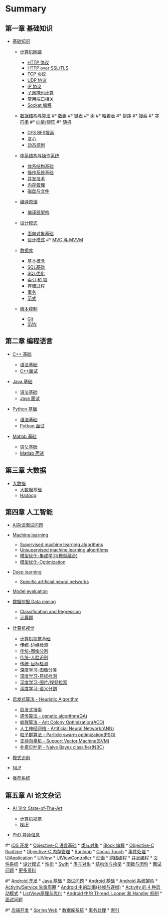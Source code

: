 # Summary

## 第一章 基础知识
* [基础知识](basic/README.md)
    * [计算机网络](basic/network/README.md)
        * [HTTP 协议](basic/network/HTTP.md)
        * [HTTP over SSL/TLS](basic/network/HTTPS.md)
        * [TCP 协议](basic/network/TCP.md)
        * [UDP 协议](basic/network/UDP.md)
        * [IP 协议](basic/network/IP.md)
        * [子网掩码计算](basic/network/sub_net_computing.md)
        * [常用端口相关](basic/network/common_port.md)
        * [Socket 编程](basic/network/Socket-Programming-Basic.md)
    * [数据结构与算法](basic/algo/README.md)
        #* [数组](basic/algo/Array.md)
        #* [链表](basic/algo/Linked-List.md)
        #* [树](basic/algo/Tree.md)
        #* [哈希表](basic/algo/Hash-Table.md)
        #* [排序](basic/algo/Sorting.md)
        #* [搜索]()
        #* [字符串]()
        #* [向量/矩阵]()
        #* [随机](basic/algo/Random.md)
        * [DFS BFS搜索](basic/algo/search.md)
        * [贪心](basic/algo/Greedy.md)
        * [动态规划](basic/algo/DP.md)
    * [体系结构与操作系统](basic/arch/README.md)
        * [体系结构基础](basic/arch/Arch.md)
        * [操作系统基础](basic/arch/OS.md)
        * [并发技术](basic/arch/Concurrency.md)
        * [内存管理](basic/arch/Memory-Management.md)
        * [磁盘与文件](basic/arch/Disk-And-File.md)
    * [编译原理](basic/compiler/README.md)
        * [编译器架构](basic/compiler/Compiler-Arch.md)
    * [设计模式](basic/design_pattern/README.md)
        * [面向对象基础](basic/design_pattern/OO-Basic.md)
        * [设计模式](basic/design_pattern/GOP.md)
        #* [MVC 与 MVVM](basic/design_pattern/MVC.md)

    * [数据库](basic/database/README.md)
        * [基本概念](basic/database/Definition.md)
        * [SQL基础](basic/database/SQL_basic.md)
        * [SQL优化](basic/database/SQL_adv.md)
        * [索引 和 锁](basic/database/Index.md)
        * [存储过程](basic/database/Procedure.md)
        * [事务](basic/database/Transaction.md)
        * [范式](basic/database/Formula.md)

    * [版本控制](basic/scm/README.md)
    	* [Git](basic/scm/Git.md)
    	* [SVN](basic/scm/SVN.md)

## 第二章 编程语言
* [C++ 基础](Programming_language/C++/README.md)
    * [语法基础](Programming_language/C++/basic_C++.md)
    * [C++面试](Programming_language/++/interview_C++.md)

* [Java 基础](Programming_language/Java/README.md)
    * [语法基础](Programming_language/Java/Java_basic.md)
    * [Java 面试](Programming_language/Java/Java_interview.md)

* [Python 基础](Programming_language/Python/README.md)
    * [语法基础](Programming_language/Python/Python_basic.md)
    * [Python 面试](Programming_language/Python/Python_interview.md)
* [Matlab 基础](Programming_language/Matlab/README.md)
    * [语法基础](Programming_language/Matlab/Matlab_basic.md)
    * [Matlab 面试](Programming_language/Matlab/Matlab_interview.md)

## 第三章 大数据
* [大数据](Big_data/README.md)
    * [大数据基础]()
    * [Hadoop]()

## 第四章 人工智能
* [AI杂谈面试问题](Artificial_Intelligence/AI_intro.md)
* [Machine learning](Artificial_Intelligence/Machine_Learning/ML_intro.md)
    * [Supervised machine learning algorithms](Artificial_Intelligence/Machine_Learning/Supervised.md) 
    * [Unsupervised machine learning algorithms](Artificial_Intelligence/Machine_Learning/Unsupervised.md)
    * [模型优化-集成学习(模型融合)](Artificial_Intelligence/Machine_Learning/Boosting.md)
    * [模型优化-Optimization](Artificial_Intelligence/Machine_Learning/Optimization.md)

* [Deep learning](Artificial_Intelligence/Deep_Learning/Deep_learning.md)
    * [Specific artificial neural networks](Artificial_Intelligence/Deep_Learning/Specific.md)

* [Model evaluation](Artificial_Intelligence/Model_evaluation/Evaluation.md)

* [数据挖掘 Data mining](Artificial_Intelligence/data_mining/README.md)
    * [Classification and Regression](Artificial_Intelligence/data_mining/Classification.md)
    * [计算题](Artificial_Intelligence/data_mining/Calculate.md)
    
* [计算机视觉](Artificial_Intelligence/computer_vision/README.md)
    * [计算机视觉基础]()
    * [传统-边缘检测]()
    * [传统-图像分割]()
    * [传统-人脸识别]()
    * [传统-目标检测]()
    * [深度学习-图像分类]()
    * [深度学习-目标检测]()
    * [深度学习-图片/视频检索]()
    * [深度学习-语义分割]()
* [启发式算法 - Heuristic Algorithm](Artificial_Intelligence/Nature_Inspired_Algorithms/README.md)
    * [启发式搜索]()
    * [遗传算法 - genetic algorithm(GA)](Artificial_Intelligence/Nature_Inspired_Algorithms/GA.md)
    * [蚁群算法 - Ant Colony Optimization(ACO)]()
    * [人工神经网络 - Artificial Neural Network(ANN)]()
    * [粒子群算法 - Particle swarm optimization(PSO)]()
    * [支持向量机 - Support Vector Machine(SVM)]()
    * [朴素贝叶斯 - Naive Bayes classifier(NBC)]()

* [模式识别](Artificial_Intelligence/pattern_recongition/README.md)
* [NLP](Artificial_Intelligence/NLP/README.md)
* [推荐系统](Artificial_Intelligence/Recommend_System/README.md)

## 第五章 AI 论文杂记
* [AI 论文 State-of-The-Art](Paper_with_code/README.md)
    * [计算机视觉](Paper_with_code/computer_vision/README.md)
    * [NLP](Paper_with_code/NLP/README.md)

* [PhD 导师信息](Phd/README.md)












#* [iOS 开发](iOS/README.md)
    * [Objective-C 语言基础](iOS/ObjC-Basic/README.md)
        * [类与对象](iOS/ObjC-Basic/Class.md)
        * [Block 编程](iOS/ObjC-Basic/Block.md)
        * [Objective-C Runtime](iOS/ObjC-Basic/Runtime.md)
        * [Objective-C 内存管理](iOS/ObjC-Basic/MM.md)
        * [Runloop](iOS/ObjC-Basic/Runloop.md)
    * [Cocoa Touch](iOS/Cocoa-Touch/README.md)
        * [事件处理](iOS/Cocoa-Touch/Event-Handling.md)
        * [UIApplication](iOS/Cocoa-Touch/UIApplication.md)
        * [UIView](iOS/Cocoa-Touch/UIView-Basic.md)
        * [UIViewController](iOS/Cocoa-Touch/UIViewController.md)
        * [动画](iOS/Cocoa-Touch/Animation.md)
        * [网络编程](iOS/Cocoa-Touch/Network.md)
        * [并发编程](iOS/Cocoa-Touch/Multithreading.md)
        * [文件系统](iOS/Cocoa-Touch/File-System.md)
        * [设计模式](iOS/Cocoa-Touch/Design.md)
        * [性能](iOS/Cocoa-Touch/Performance.md)
    * [Swift](iOS/Swift/README.md)
        * [类与对象](iOS/Swift/Class.md)
        * [结构体与枚举](iOS/Swift/Struct-And-Enum.md)
        * [函数与闭包](iOS/Swift/Function-And-Closure.md)
    * [面试问题](iOS/Questions.md)
    * [更多资料](iOS/More.md)

#* [Android 开发](Android/README.md)
    * [Java 基础](Android/Java/README.md)
        * [面试问题](Android/Java/Questions.md)
    * [Android 基础](Android/basic/README.md)
        * [Android 系统架构](Android/basic/Android-Arch.md)
        * [Activity/Service 生命周期](Android/basic/Activity-Service-Lifecircle.md)
        * [Android 中的动画(补帧与逐帧)](Android/basic/Android-Animation.md)
        * [Activity 的 4 种启动模式](Android/basic/Android-LaunchMode.md)
        * [ListView原理与优化](Android/basic/ListView-Optimize.md)
        * [Android 中的 Thread, Looper 和 Handler 机制](Android/basic/Android-handler-thread-looper.md)
    * [面试问题](Android/Questions.md)

#* [后端开发](Server/README.md)
    * [Spring Web](Server/Web/Spring.md)
    * [数据库系统](Server/db/README.md)
        * [事务处理](Server/db/Transaction.md)
        * [索引](Server/db/DB-Index.md)
